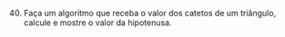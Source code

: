40. Faça um algoritmo que receba o valor dos catetos de um triângulo, calcule e mostre o valor da hipotenusa. 